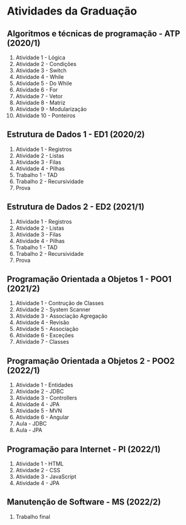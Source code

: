 # Atividades da Graduação

## Algoritmos e técnicas de programação - ATP (2020/1)

1.  Atividade 1 - Lógica
2.  Atividade 2 - Condições
3.  Atividade 3 - Switch
4.  Atividade 4 - While
5.  Atividade 5 - Do While
6.  Atividade 6 - For
7.  Atividade 7 - Vetor
8.  Atividade 8 - Matriz
9.  Atividade 9 - Modularização
10. Atividade 10 - Ponteiros

## Estrutura de Dados 1 - ED1 (2020/2)

1.  Atividade 1 - Registros
2.  Atividade 2 - Listas
3.  Atividade 3 - Filas
4.  Atividade 4 - Pilhas
5.  Trabalho 1 - TAD
6.  Trabalho 2 - Recursividade
7.  Prova

## Estrutura de Dados 2 - ED2 (2021/1)

1.  Atividade 1 - Registros
2.  Atividade 2 - Listas
3.  Atividade 3 - Filas
4.  Atividade 4 - Pilhas
5.  Trabalho 1 - TAD
6.  Trabalho 2 - Recursividade
7.  Prova

## Programação Orientada a Objetos 1 - POO1 (2021/2)

1.  Atividade 1 - Contrução de Classes
2.  Atividade 2 - System Scanner
3.  Atividade 3 - Associação Agregação
4.  Atividade 4 - Revisão
5.  Atividade 5 - Associação
6.  Atividade 6 - Exceções
7.  Atividade 7 - Classes

## Programação Orientada a Objetos 2 - POO2 (2022/1)

1.  Atividade 1 - Entidades
2.  Atividade 2 - JDBC
3.  Atividade 3 - Controllers
4.  Atividade 4 - JPA
5.  Atividade 5 - MVN
6.  Atividade 6 - Angular
7.  Aula - JDBC
8.  Aula - JPA

## Programação para Internet - PI (2022/1)

1.  Atividade 1 - HTML
2.  Atividade 2 - CSS
3.  Atividade 3 - JavaScript
4.  Atividade 4 - JPA

## Manutenção de Software - MS (2022/2)

1.  Trabalho final
